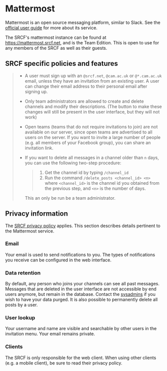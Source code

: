 Mattermost
==========

Mattermost is an open source messaging platform, similar to Slack. See
the [official user
guide](https://docs.mattermost.com/help/getting-started/welcome-to-mattermost.html)
for more about its service.

The SRCF\'s mattermost instance can be found at
[<https://mattermost.srcf.net>](https://mattermost.srcf.net), and is the
Team Edition. This is open to use for any members of the SRCF as well as
their guests.

SRCF specific policies and features
-----------------------------------

> -   A user must sign up with an `@srcf.net`, `@cam.ac.uk` or
>     `@*.cam.ac.uk` email, unless they have an invitation from an
>     existing user. A user can change their email address to their
>     personal email after signing up.
> -   Only team administrators are allowed to create and delete channels
>     and modify their descriptions. (The button to make these changes
>     will still be present in the user interface, but they will not
>     work)
> -   Open teams (teams that do not require invitations to join) are not
>     available on our server, since open teams are advertised to all
>     users on the server. If you want to invite a large number of
>     people (e.g. all members of your Facebook group), you can share an
>     invitation link.
> -   If you want to delete all messages in a channel older than `n`
>     days, you can use the following two-step procedure:
>
>     > 1.  Get the channel id by typing `/channel_id`
>     > 2.  Run the command `/delete_posts <channel_id> <n>` where
>     >     `<channel_id>` is the channel id you obtained from the
>     >     previous step, and `<n>` is the number of days.
>
>     This an only be run be a team administrator.
>
Privacy information
-------------------

The [SRCF privacy policy](https://www.srcf.net/privacy) applies. This
section describes details pertinent to the Mattermost service.

### Email

Your email is used to send notifications to you. The types of
notifications you receive can be configured in the web interface.

### Data retention

By default, any person who joins your channels can see all past
messages. Messages that are deleted in the user interface are not
accessible by end users anymore, but remain in the database. Contact the
[sysadmins](mailto:soc-srcf-admin@lists.cam.ac.uk) if you wish to have
your data purged. It is also possible to permanently delete all posts by
a user.

### User lookup

Your username and name are visible and searchable by other users in the
invitation menu. Your email remains private.

### Clients

The SRCF is only responsible for the web client. When using other
clients (e.g. a mobile client), be sure to read their privacy policy.
